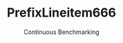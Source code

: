 ---
layout: default
title: PrefixLineitem666
subtitle: Continuous Benchmarking
selected: Prefix_Tpch
expanded: Benchmarking
benchmark: /individual_results/PrefixLineitem666.html
---